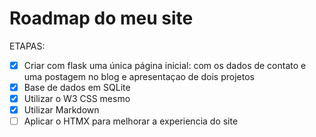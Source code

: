 # Roadmap do meu site

  ETAPAS:
  - [X] Criar com flask uma única página inicial: com os dados de contato e uma postagem no blog e apresentaçao de dois projetos
  - [X] Base de dados em SQLite
  - [X] Utilizar o W3 CSS mesmo
  - [X] Utilizar Markdown 
  - [ ] Aplicar o HTMX para melhorar a experiencia do site